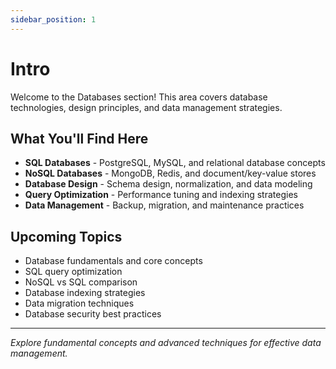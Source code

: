 ```yaml
---
sidebar_position: 1
---
```


# Intro
Welcome to the Databases section! This area covers database technologies, design principles, and data management strategies.

## What You'll Find Here

- **SQL Databases** - PostgreSQL, MySQL, and relational database concepts
- **NoSQL Databases** - MongoDB, Redis, and document/key-value stores
- **Database Design** - Schema design, normalization, and data modeling
- **Query Optimization** - Performance tuning and indexing strategies
- **Data Management** - Backup, migration, and maintenance practices

## Upcoming Topics

- Database fundamentals and core concepts
- SQL query optimization
- NoSQL vs SQL comparison
- Database indexing strategies
- Data migration techniques
- Database security best practices

---

*Explore fundamental concepts and advanced techniques for effective data management.*
